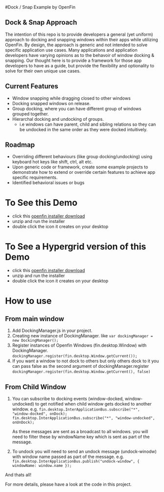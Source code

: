 #Dock / Snap Example by OpenFin

## Dock & Snap Approach
The intention of this repo is to provide developers a general (yet uniform) approach to docking and snapping windows within their apps while utilizing OpenFin. By design, the approach is generic and not intended to solve specific application use cases. Many applications and application developers have varying opinions as to the behavoir of window docking & snapping. Our thought here is to provide a framework for those app developers to have as a guide, but provide the flexibility and optionality to solve for their own unique use cases.   

## Current Features
* Window snapping while dragging closed to other windows
* Docking snapped windows on release. 
* Group docking, where you can have different group of windows grouped together.
* Hierarchal docking and undocking of groups.
   - i.e windows can have parent, child and sibling relations so they can be undocked in the same order as they were docked intuitively.

## Roadmap
* Overriding different behaviours (like group docking/undocking) using keyboard hot keys like shift, ctrl, alt etc.
* Upon generic code or framework, create some example projects to demonstrate how to extend or override certain features to achieve app specific requirements.
* Identified behavioral issues or bugs

# To See this Demo
* click this [openfin installer download](https://dl.openfin.co/services/download?fileName=snap-and-dock-installer&config=http://openfin.github.io/snap-and-dock/app.json)
* unzip and run the installer
* double click the icon it creates on your desktop

# To See a Hypergrid version of this Demo
* click this [openfin installer download](https://dl.openfin.co/services/download?fileName=hypergrid-snap-installer&config=http://openfin.github.io/snap-and-dock/hypergrid-snap.json)
* unzip and run the installer
* double click the icon it creates on your desktop

# How to use

## From main window
1. Add DockingManager.js in your project.
2. Creating new instance of DockingManager. like ```var dockingManager = new DockingManager();```
3. Register instances of Openfin Windows (fin.desktop.Window) with DockingManager. ```dockingManager.register(fin.desktop.Window.getCurrent());```
4. If you want a window to not dock to others but only others dock to it you can pass false as the second argument of dockingManager.register
```dockingManager.register(fin.desktop.Window.getCurrent(), false)```


## From Child Window

 1. You can subscribe to docking events (window-docked, window-undocked) to get notified when child window gets docked to another window.
e.g. ```fin.desktop.InterApplicationBus.subscribe("*", "window-docked", onDock);
     fin.desktop.InterApplicationBus.subscribe("*", "window-undocked", onUnDock);```

     As these messages are sent as a broadcast to all windows. you will need to filter these by windowName key which is sent as part of the message.

 2. To undock you will need to send an undock message (undock-winodw) with window name passed as part of the message.
 e.g.
 ``` fin.desktop.InterApplicationBus.publish("undock-window", { windowName: window.name });```

 And thats all!

 For more details, please have a look at the code in this project.


